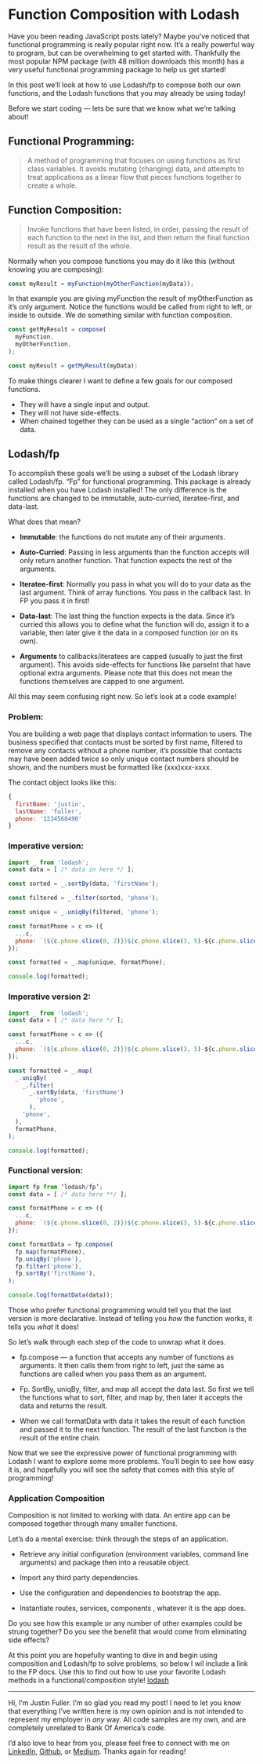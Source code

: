 # Function Composition with Lodash

Have you been reading JavaScript posts lately? Maybe you’ve noticed that functional programming is really popular right now. It’s a really powerful way to program, but can be overwhelming to get started with. Thankfully the most popular NPM package (with 48 million downloads this month) has a very useful functional programming package to help us get started!

In this post we’ll look at how to use Lodash/fp to compose both our own functions, and the Lodash functions that you may already be using today!

Before we start coding — lets be sure that we know what we’re talking about!

## Functional Programming:
> A method of programming that focuses on using functions as first class variables. It avoids mutating (changing) data, and attempts to treat applications as a linear flow that pieces functions together to create a whole.

## Function Composition:
> Invoke functions that have been listed, in order, passing the result of each function to the next in the list, and then return the final function result as the result of the whole.

Normally when you compose functions you may do it like this (without knowing you are composing):

```js
const myResult = myFunction(myOtherFunction(myData));
```

In that example you are giving myFunction the result of myOtherFunction as it’s only argument. Notice the functions would be called from right to left, or inside to outside. We do something similar with function composition.

```js
const getMyResult = compose(
  myFunction,
  myOtherFunction,
);

const myResult = getMyResult(myData);
```

To make things clearer I want to define a few goals for our composed functions.

* They will have a single input and output.
* They will not have side-effects.
* When chained together they can be used as a single “action” on a set of data.

## Lodash/fp

To accomplish these goals we’ll be using a subset of the Lodash library called Lodash/fp. “Fp” for functional programming. This package is already installed when you have Lodash installed! The only difference is the functions are changed to be immutable, auto-curried, iteratee-first, and data-last.

What does that mean?

* **Immutable**: the functions do not mutate any of their arguments.

* **Auto-Curried**: Passing in less arguments than the function accepts will only return another function. That function expects the rest of the arguments.

* **Iteratee-first**: Normally you pass in what you will do to your data as the last argument. Think of array functions. You pass in the callback last. In FP you pass it in first!

* **Data-last**: The last thing the function expects is the data. Since it’s curried this allows you to define what the function will do, assign it to a variable, then later give it the data in a composed function (or on its own).

* **Arguments** to callbacks/iteratees are capped (usually to just the first argument). This avoids side-effects for functions like parseInt that have optional extra arguments. Please note that this does not mean the functions themselves are capped to one argument.

All this may seem confusing right now. So let’s look at a code example!

### Problem:

You are building a web page that displays contact information to users. The business specified that contacts must be sorted by first name, filtered to remove any contacts without a phone number, it’s possible that contacts may have been added twice so only unique contact numbers should be shown, and the numbers must be formatted like (xxx)xxx-xxxx.

The contact object looks like this:

```js
{
  firstName: 'justin',
  lastName: 'fuller',
  phone: '1234568490'
}
```

### Imperative version:

```js
import _ from 'lodash';
const data = [ /* data in here */ ];

const sorted = _.sortBy(data, 'firstName');

const filtered = _.filter(sorted, 'phone');

const unique = _.uniqBy(filtered, 'phone');

const formatPhone = c => ({
  ...c,
  phone: `(${c.phone.slice(0, 2)})${c.phone.slice(3, 5)-${c.phone.slice(6)}}`
});

const formatted = _.map(unique, formatPhone);

console.log(formatted);
```

### Imperative version 2:

```js
import _ from 'lodash';
const data = [ /* data here */ ];

const formatPhone = c => ({
  ...c,
  phone: `(${c.phone.slice(0, 2)})${c.phone.slice(3, 5)-${c.phone.slice(6)}}`
});

const formatted = _.map(
  _.uniqBy(
    _.filter(
      _.sortBy(data, 'firstName')
        'phone',    
      ), 
    'phone',  
  ),
  formatPhone,
);

console.log(formatted);
```

### Functional version:

```js
import fp from ‘lodash/fp’;
const data = [ /* data here **/ ];

const formatPhone = c => ({
  ...c,
  phone: `(${c.phone.slice(0, 2)})${c.phone.slice(3, 5)-${c.phone.slice(6)}}`
});

const formatData = fp.compose(
  fp.map(formatPhone),
  fp.uniqBy('phone'),
  fp.filter('phone'),
  fp.sortBy('firstName'),
);

console.log(formatData(data));
```

Those who prefer functional programming would tell you that the last version is more declarative. Instead of telling you *how* the function works, it tells you *what* it does!

So let’s walk through each step of the code to unwrap what it does.

* fp.compose — a function that accepts any number of functions as arguments. It then calls them from right to left, just the same as functions are called when you pass them as an argument.

* Fp. SortBy, uniqBy, filter, and map all accept the data last. So first we tell the functions what to sort, filter, and map by, then later it accepts the data and returns the result.

* When we call formatData with data it takes the result of each function and passed it to the next function. The result of the last function is the result of the entire chain.

Now that we see the expressive power of functional programming with Lodash I want to explore some more problems. You’ll begin to see how easy it is, and hopefully you will see the safety that comes with this style of programming!

### Application Composition

Composition is not limited to working with data. An entire app can be composed together through many smaller functions.

Let’s do a mental exercise: think through the steps of an application.

* Retrieve any initial configuration (environment variables, command line arguments) and package then into a reusable object.

* Import any third party dependencies.

* Use the configuration and dependencies to bootstrap the app.

* Instantiate routes, services, components , whatever it is the app does.

Do you see how this example or any number of other examples could be strung together? Do you see the benefit that would come from eliminating side effects?

At this point you are hopefully wanting to dive in and begin using composition and Lodash/fp to solve problems, so below I wil include a link to the FP docs. Use this to find out how to use your favorite Lodash methods in a functional/composition style!
[lodash](https://github.com/lodash/lodash/wiki/FP-Guide)

---

Hi, I’m Justin Fuller. I’m so glad you read my post! I need to let you know that everything I’ve written here is my own opinion and is not intended to represent my employer in *any* way. All code samples are my own, and are completely unrelated to Bank Of America’s code.

I’d also love to hear from you, please feel free to connect with me on [LinkedIn](https://www.linkedin.com/in/justin-fuller-8726b2b1/), [Github](https://github.com/justindfuller), or [Medium](https://medium.com/@justindanielfuller). Thanks again for reading!
